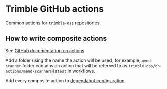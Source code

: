 # Trimble GitHub actions

Common actions for `trimble-oss` repositories.

## How to write composite actions

See [GitHub documentation on actions](https://docs.github.com/en/actions/creating-actions/about-custom-actions)

Add a folder using the name the action will be used, for example, `mend-scanner` folder contains an action that will be referred to as `trimble-oss/gh-actions/mend-scanner@latest` in workflows.

Add every composite action to [dependabot configuration](.github/dependabot.yml).
